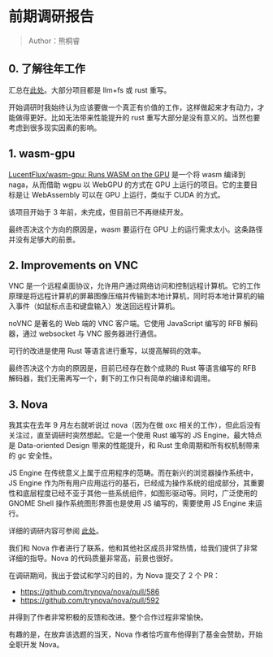 # 前期调研报告

> Author：熊桐睿

## 0. 了解往年工作

汇总在[此处](../notes/1-previous-works.md)。大部分项目都是 llm+fs 或 rust 重写。

开始调研时我始终认为应该要做一个真正有价值的工作，这样做起来才有动力，才能做得更好。比如无法带来性能提升的 rust 重写大部分是没有意义的。当然也要考虑到很多现实因素的影响。

## 1. wasm-gpu

[LucentFlux/wasm-gpu: Runs WASM on the GPU](https://github.com/LucentFlux/wasm-gpu) 是一个将 wasm 编译到 naga，从而借助 wgpu 以 WebGPU 的方式在 GPU 上运行的项目。它的主要目标是让 WebAssembly 可以在 GPU 上运行，类似于 CUDA 的方式。

该项目开始于 3 年前，未完成，但目前已不再继续开发。

最终否决这个方向的原因是，wasm 要运行在 GPU 上的运行需求太小。这条路径并没有足够大的前景。

## 2. Improvements on VNC

VNC 是一个远程桌面协议，允许用户通过网络访问和控制远程计算机。它的工作原理是将远程计算机的屏幕图像压缩并传输到本地计算机，同时将本地计算机的输入事件（如鼠标点击和键盘输入）发送回远程计算机。

noVNC 是著名的 Web 端的 VNC 客户端。它使用 JavaScript 编写的 RFB 解码器，通过 websocket 与 VNC 服务器进行通信。

可行的改进是使用 Rust 等语言进行重写，以提高解码的效率。

最终否决这个方向的原因是，目前已经存在数个成熟的 Rust 等语言编写的 RFB 解码器，我们无需再写一个，剩下的工作只有简单的编译和调用。

## 3. Nova

我其实在去年 9 月左右就听说过 nova（因为在做 oxc 相关的工作），但此后没有关注过，直至调研时突然想起。它是一个使用 Rust 编写的 JS Engine，最大特点是 Data-oriented Design 带来的性能提升，和 Rust 生命周期和所有权机制带来的 gc 安全性。

JS Engine 在传统意义上属于应用程序的范畴。而在新兴的浏览器操作系统中，JS Engine 作为所有用户应用运行的基石，已经成为操作系统的组成部分，其重要性和底层程度已经不亚于其他一些系统组件，如图形驱动等。同时，广泛使用的 GNOME Shell 操作系统图形界面也是使用 JS 编写的，需要使用 JS Engine 来运行。

详细的调研内容可参阅 [此处](../notes/2-the-nova-engine.md)。

我们和 Nova 作者进行了联系，他和其他社区成员非常热情，给我们提供了非常详细的指导。Nova 的代码质量非常高，前景也很好。

在调研期间，我出于尝试和学习的目的，为 Nova 提交了 2 个 PR：

- https://github.com/trynova/nova/pull/586
- https://github.com/trynova/nova/pull/592

并得到了作者非常积极的反馈和改进。整个合作过程非常愉快。

有趣的是，在放弃该选题的当天，Nova 作者恰巧宣布他得到了基金会赞助，开始全职开发 Nova。
